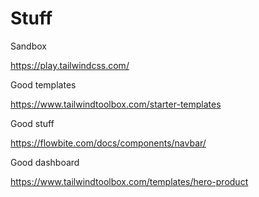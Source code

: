 # Stuff

Sandbox

https://play.tailwindcss.com/



Good templates

https://www.tailwindtoolbox.com/starter-templates


Good stuff

https://flowbite.com/docs/components/navbar/


Good dashboard


https://www.tailwindtoolbox.com/templates/hero-product

